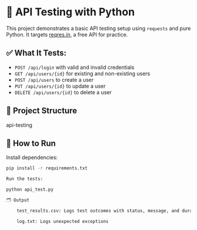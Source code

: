 # 🧪 API Testing with Python

This project demonstrates a basic API testing setup using `requests` and pure Python. It targets [reqres.in](https://reqres.in), a free API for practice.

## ✅ What It Tests:
- `POST /api/login` with valid and invalid credentials
- `GET /api/users/{id}` for existing and non-existing users
- `POST /api/users` to create a user
- `PUT /api/users/{id}` to update a user
- `DELETE /api/users/{id}` to delete a user

## 📁 Project Structure

api-testing


## 🧪 How to Run
Install dependencies:
```bash
pip install -r requirements.txt

Run the tests:

python api_test.py

🗂️ Output

    test_results.csv: Logs test outcomes with status, message, and duration

    log.txt: Logs unexpected exceptions

